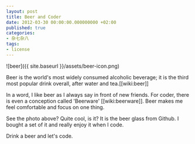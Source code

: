 ```yaml
---
layout: post
title: Beer and Coder
date: 2012-03-30 00:00:00.000000000 +02:00
published: true
categories:
- 杂七杂八
tags:
- license
---
```

![beer]({{ site.baseurl }}/assets/beer-icon.png)

Beer is the world's most widely consumed alcoholic beverage; it is the third most popular drink overall, after water and tea.[[wiki:beer]]

In a word, I like beer as I always say in front of new friends. For coder, there is even a conception called 'Beerware' [[wiki:beerware]]. Beer makes me feel comfortable and focus on one thing.

See the photo above? Quite cool, is it? It is the beer glass from Github. I bought a set of it and really enjoy it when I code.

Drink a beer and let's code.
